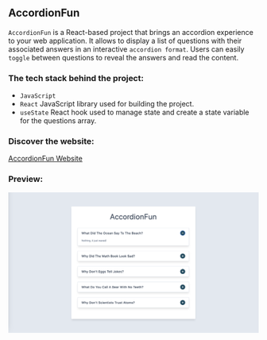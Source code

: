 ## AccordionFun

`AccordionFun` is a React-based project that brings an accordion experience to your web application. It allows to display a list of questions with their associated answers in an interactive `accordion format`. Users can easily `toggle` between questions to reveal the answers and read the content.

### The tech stack behind the project:
- `JavaScript`
- `React` JavaScript library used for building the project.
- `useState` React hook used to manage state and create a state variable for the questions array.

### Discover the website:
[AccordionFun Website](https://accordion-fun.netlify.app/)

### Preview:
<img src="./public/accordionFun.png">